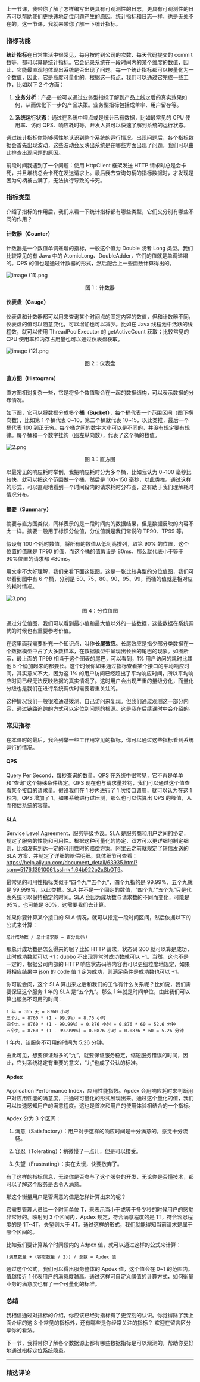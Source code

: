<p data-nodeid="321331" class="">上一节课，我带你了解了怎样编写出更具有可观测性的日志，更具有可观测性的日志可以帮助我们更快速地定位问题产生的原因。统计指标和日志一样，也是无处不在的。这一节课，我就来带你了解一下统计指标。</p>
<h3 data-nodeid="321332">指标功能</h3>
<p data-nodeid="321333"><strong data-nodeid="321405">统计指标</strong>在日常生活中很常见，每月按时到公司的次数、每天代码提交的 commit 数等，都可以算是统计指标。它会记录系统在一段时间内的某个维度的数值，因此，它能最直观地体现出系统是否出现了问题。每一个统计指标都可以被量化为一个数值，因此，它是高度可量化的。根据这一特点，我们可以通过它完成一些工作，比如以下 2 个方面：</p>
<ol data-nodeid="321334">
<li data-nodeid="321335">
<p data-nodeid="321336"><strong data-nodeid="321410">业务分析</strong>：产品一般可以通过业务型指标了解到产品上线之后的真实效果如何，从而优化下一步的产品决策。业务型指标包括成单率、用户留存等。</p>
</li>
<li data-nodeid="321337">
<p data-nodeid="321338"><strong data-nodeid="321415">系统运行状态</strong>：通过在系统中埋点或是统计已有数据，比如最常见的 CPU 使用率、访问 QPS、响应耗时等，开发人员可以快速了解到系统的运行状态。</p>
</li>
</ol>
<p data-nodeid="321339">通过统计指标你能够感性地认识到整个系统的运行情况。出现问题后，各个指标数据会首先出现波动，这些波动会反映出系统是在哪些方面出现了问题，我们可以由此排查出现问题的原因。</p>
<p data-nodeid="321340">前段时间我遇到了一个问题：使用 HttpClient 框架发送 HTTP 请求时总是会卡死，并且堆栈总会卡死在发送请求上。最后我去查询句柄的指标数据时，才发现是因为句柄被占满了，无法执行导致的卡死。</p>
<h3 data-nodeid="321341">指标类型</h3>
<p data-nodeid="321342">介绍了指标的作用后，我们来看一下统计指标都有哪些类型，它们又分别有哪些不同的作用？</p>
<h4 data-nodeid="321343">计数器（Counter）</h4>
<p data-nodeid="321344">计数器是一个数值单调递增的指标，一般这个值为 Double 或者 Long 类型。我们比较常见的有 Java 中的 AtomicLong、DoubleAdder，它们的值就是单调递增的。QPS 的值也是通过计数器的形式，然后配合上一些函数计算得出的。</p>
<p data-nodeid="321345"><img src="https://s0.lgstatic.com/i/image/M00/40/5B/CgqCHl8yW_eAKnuGAABkAkOJ2w4716.png" alt="image (11).png" data-nodeid="321424"></p>
<div data-nodeid="321346"><p style="text-align:center">图 1：计数器</p></div>
<h4 data-nodeid="321347">仪表盘（Gauge）</h4>
<p data-nodeid="321348">仪表盘和计数器都可以用来查询某个时间点的固定内容的数值，但和计数器不同，仪表盘的值可以随意变化，可以增加也可以减少。比如在 Java 线程池中活跃的线程数，就可以使用 ThreadPoolExecutor 的 getActiveCount 获取；比较常见的 CPU 使用率和内存占用量也可以通过仪表盘获取。</p>
<p data-nodeid="321349"><img src="https://s0.lgstatic.com/i/image/M00/40/4F/Ciqc1F8yXACACNtbAAB9D2b9yO0247.png" alt="image (12).png" data-nodeid="321429"></p>
<div data-nodeid="321350"><p style="text-align:center">图 2：仪表盘</p></div>
<h4 data-nodeid="321351">直方图（Histogram）</h4>
<p data-nodeid="321352">直方图相对复杂一些，它是将多个数值聚合在一起的数据结构，可以表示数据的分布情况。</p>
<p data-nodeid="321353">如下图，它可以将数据分成多个<strong data-nodeid="321441">桶（Bucket）</strong>，每个桶代表一个范围区间（图下横向数），比如第 1 个桶代表 0~10，第二个桶就代表 10~15，以此类推，最后一个桶代表 100 到正无穷。每个桶之间的数字大小可以是不同的，并没有规定要有规律。每个桶和一个数字挂钩（图左纵向数），代表了这个桶的数值。</p>
<p data-nodeid="321354"><img src="https://s0.lgstatic.com/i/image/M00/40/4F/Ciqc1F8yXAyAAr1_AANyRfEvYDI870.png" alt="2.png" data-nodeid="321444"></p>
<div data-nodeid="321355"><p style="text-align:center">图 3：直方图</p></div>
<p data-nodeid="321356">以最常见的响应耗时举例，我把响应耗时分为多个桶，比如我认为 0~100 毫秒比较快，就可以把这个范围做一个桶，然后是 100~150 毫秒，以此类推。通过这样的形式，可以直观地看到一个时间段内的请求耗时分布图，这有助于我们理解耗时情况分布。</p>
<h4 data-nodeid="321357">摘要（Summary）</h4>
<p data-nodeid="321358">摘要与直方图类似，同样表示的是一段时间内的数据结果，但是数据反映的内容不太一样。摘要一般用于标识分位值，分位值就是我们常说的 TP90、TP99 等。</p>
<p data-nodeid="321359">假设有 100 个耗时数值，将所有的数值从低到高排列，取第 90% 的位置，这个位置的值就是 TP90 的值，而这个桶的值假设是 80ms，那么就代表小于等于90%位置的请求都 ≤80ms。</p>
<p data-nodeid="321360">用文字不太好理解，我们来看下面这张图。这是一张比较典型的分位值图，我们可以看到图中有 6 个桶，分别是 50、75、80、90、95、99，而桶的值就是相对应的耗时情况。</p>
<p data-nodeid="321361"><img src="https://s0.lgstatic.com/i/image/M00/40/4F/Ciqc1F8yXCuAAFmKAADKIjwhWjo693.png" alt="3.png" data-nodeid="321456"></p>
<div data-nodeid="321362"><p style="text-align:center">图 4：分位值图</p></div>
<p data-nodeid="321363">通过分位值图，我们可以看到最小值和最大值以外的一些数据，这些数据在系统调优的时候也有重要参考价值。</p>
<p data-nodeid="321364">在这里面我需要补充一个知识点，叫作<strong data-nodeid="321463">长尾效应</strong>。长尾效应是指少部分类数据在一个数据模型中占了大多数样本，在数据模型中呈现出长长的尾巴的现象。如图所示，最上面的 TP99 相当于这个图表的尾巴，可以看到，1% 用户访问的耗时比其他 5 个桶加起来的都要长。这个时候你如果通过指标查看某个接口的平均响应时间，其实意义不大，因为这 1% 的用户访问已经超出了平均响应时间，所以平均响应时间已经无法反映数据的真实情况了。这时用户会出现严重的量级分化，而量化分级也是我们在进行系统调优时需要着重关注的。</p>
<p data-nodeid="321365">这种情况我们一般很难通过拨测、自己访问来复现。但我们通过观测这一部分内容，通过链路追踪的方式可以定位到问题的根源。这是我在后续课时中会介绍的。</p>
<h3 data-nodeid="321366">常见指标</h3>
<p data-nodeid="321367">在本课时的最后，我会列举一些工作用常见的指标，你可以通过这些指标看到系统运行的情况。</p>
<h4 data-nodeid="321368">QPS</h4>
<p data-nodeid="321369">Query Per Second，每秒查询的数量。QPS 在系统中很常见，它不再是单单和“查询”这个特殊条件绑定。QPS 现在也与请求量挂钩，我们可以通过这个值查看某个接口的请求量。假设我们在 1 秒内进行了 1 次接口调用，就可以认为在这 1 秒内，QPS 增加了 1。如果系统进行过压测，那么也可以估算出 QPS 的峰值，从而预估系统的容量。</p>
<h4 data-nodeid="321370">SLA</h4>
<p data-nodeid="321371">Service Level Agreement，服务等级协议。SLA 是服务商和用户之间的协定，规定了服务的性能和可用性。根据这种可量化的协定，双方可以更详细地制定细则，比如没有到达一定的可用性时的赔偿方案。阿里云之前就规定了短信发送的 SLA 方案，并制定了详细的赔偿明细。具体细节可查看： <a href="https://help.aliyun.com/document_detail/63935.html?spm=5176.13910061.sslink.1.64b922b2xSbOT9" data-nodeid="321475">https://help.aliyun.com/document_detail/63935.html?spm=5176.13910061.sslink.1.64b922b2xSbOT9</a>。</p>
<p data-nodeid="321372">最常见的可用性指标类似于“四个九”“五个九”，四个九指的是 99.99%，五个九就是 99.999%，以此类推。SLA 并不是一个固定的数值，“四个九”“五个九”只是代表系统可以保持稳定的时间。SLA 会因为成功数与请求数的不同而变化，可能是 95%，也可能是 80%，这需要我们去计算。</p>
<p data-nodeid="321373">如果你要计算某个接口的 SLA 情况，就可以指定一段时间区间，然后依据以下的公式来计算：</p>
<pre class="lang-java" data-nodeid="321374"><code data-language="java">总计成功数 / 总计请求数 = 百分比(%)
</code></pre>
<p data-nodeid="321375">那总计成功数是怎么得来的呢？比如 HTTP 请求，状态码 200 就可以算是成功，此时成功数就可以 +1；dubbo 不出现异常时成功数就可以 +1。当然，这也不是一定的，根据公司内部的 HTTP 响应状态码等内容也可以更细粒度地规定，如果将相应结果中 json 的 code 值 1 定为成功，则满足条件是成功数也可以 +1。</p>
<p data-nodeid="321376">你可能会问，这个 SLA 算出来之后和我们的工作有什么关系呢？比如说，我们需要保证这个服务 1 年的 SLA 是“五个九”。那么 1 年就是时间单位，由此我们可以算出服务不可用的时间：</p>
<pre class="lang-java" data-nodeid="321377"><code data-language="java"><span class="hljs-number">1</span> 年 = <span class="hljs-number">365</span> 天 = <span class="hljs-number">8760</span> 小时 
三个九 = <span class="hljs-number">8760</span> * (<span class="hljs-number">1</span> - <span class="hljs-number">99.9</span>%) = <span class="hljs-number">8.76</span> 小时 
四个九 = <span class="hljs-number">8760</span> * (<span class="hljs-number">1</span> - <span class="hljs-number">99.99</span>%) = <span class="hljs-number">0.876</span> 小时 = <span class="hljs-number">0.876</span> * <span class="hljs-number">60</span> = <span class="hljs-number">52.6</span> 分钟 
五个九 = <span class="hljs-number">8760</span> * (<span class="hljs-number">1</span> - <span class="hljs-number">99.999</span>%) = <span class="hljs-number">0.0876</span> 小时 = <span class="hljs-number">0.0876</span> * <span class="hljs-number">60</span> = <span class="hljs-number">5.26</span> 分钟
</code></pre>
<p data-nodeid="321378">1 年内，该服务不可用的时间为 5.26 分钟。</p>
<p data-nodeid="321379">由此可见，想要保证越多的“九”，就要保证服务稳定，缩短服务错误的时间，因此，它对系统稳定有重要的意义，“九”也成了公认的标准。</p>
<h4 data-nodeid="321380">Apdex</h4>
<p data-nodeid="321381">Application Performance Index，应用性能指数。Apdex 会用响应耗时来判断用户对应用性能的满意度，并通过可量化的形式展现出来。通过这个量化的值，我们可以快速感知用户的满意程度。这也是首次和用户的使用体验相结合的一个指标。</p>
<p data-nodeid="321382">Apdex 分为 3 个区间：</p>
<ol data-nodeid="321383">
<li data-nodeid="321384">
<p data-nodeid="321385">满意（Satisfactory）：用户对于这样的响应时间是十分满意的，感觉十分流畅。</p>
</li>
<li data-nodeid="321386">
<p data-nodeid="321387">容忍（Tolerating）：稍微慢了一点儿，但是可以接受。</p>
</li>
<li data-nodeid="321388">
<p data-nodeid="321389">失望（Frustrating）：实在太慢，快要放弃了。</p>
</li>
</ol>
<p data-nodeid="321390">有了这样的指标信息，无论你是否参与了这个服务的开发，无论你是否懂技术，都可以了解这个服务是否令人满意。</p>
<p data-nodeid="321391">那这个衡量用户是否满意的值是怎样计算出来的呢？</p>
<p data-nodeid="321392">它需要管理人员给一个时间单位 T，来表示当小于或等于多少秒的时候用户的感觉非常好的。映射到 3 个区间内，Apdex 规定，符合满意程度的是 1T，符合容忍程度的是 1T~4T，失望则大于 4T。通过这样的形式，我们就能得知当前请求是属于哪个区间的。</p>
<p data-nodeid="321393">比如我们要计算某个时间段内的 Adpex 值，就可以通过这样的公式来计算：</p>
<pre class="lang-java" data-nodeid="321394"><code data-language="java">(满意数量 + (容忍数量 / <span class="hljs-number">2</span>)) / 总数 = Apdex 值
</code></pre>
<p data-nodeid="321395">通过这个公式，我们可以得出服务整体的 Apdex 值，这个值会在 0~1 的范围内。值越接近 1 代表用户的满意度越高。通过这样可自定义阈值的计算方式，如何衡量业务的满意度也有了一个可量化的标准。</p>
<h3 data-nodeid="324594" class="">总结</h3>










<p data-nodeid="321397">我相信通过对指标的介绍，你应该已经对指标有了更深刻的认识。你觉得除了我上面介绍的这 3 个常见的指标外，还有哪些是你经常关注的指标？ 欢迎在留言区分享你的看法。</p>
<p data-nodeid="321398" class="">下一节，我将带你了解各个数据源上都有哪些数据指标是可以观测的，帮助你更好地通过指标定位系统隐患。</p>

---

### 精选评论


